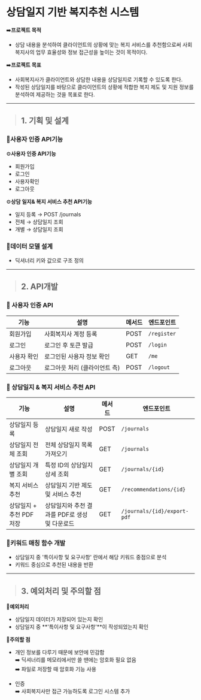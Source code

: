 # 상담일지 기반 복지추천 시스템

➡️**프로젝트 목적**
- 상담 내용을 분석하여 클라이언트의 상황에 맞는 복지 서비스를 추천함으로써 사회복지사의 업무 효율성와 정보 접근성을 높이는 것이 목적이다. 

➡️**프로젝트 목표**
- 사회복지사가 클라이언트와 상담한 내용을 상담일지로 기록할 수 있도록 한다.
- 작성된 상담일지를 바탕으로 클라이언트의 상황에 적합한 복지 제도 및 지원 정보를 분석하여 제공하는 것을 목표로 한다.


---

> ## **1. 기획 및 설계**  

### 📍사용자 인증 API기능  


⚙️**사용자 인증 API기능**  
- 회원가입  
- 로그인  
- 사용자확인  
- 로그아웃

⚙️**상담 일지& 복지 서비스 추천 API기능**  
- 일지 등록 → POST /journals  
- 전체 → 상담일지 조회  
- 개별 → 상담일지 조회
  

### 📍데이터 모델 설계  
- 딕셔너리 키와 값으로 구조 정의

---

> ## **2. API개발**

### 📍 사용자 인증 API

| 기능       | 설명                             | 메서드 | 엔드포인트            |
|------------|----------------------------------|--------|------------------------|
| 회원가입   | 사회복지사 계정 등록             | POST   | `/register`            |
| 로그인     | 로그인 후 토큰 발급              | POST   | `/login`               |
| 사용자 확인| 로그인된 사용자 정보 확인         | GET    | `/me`                  |
| 로그아웃   | 로그아웃 처리 (클라이언트 측)     | POST   | `/logout`              |



### 📍 상담일지 & 복지 서비스 추천 API

| 기능                        | 설명                                           | 메서드 | 엔드포인트                      |
|-----------------------------|------------------------------------------------|--------|----------------------------------|
| 상담일지 등록              | 상담일지 새로 작성                            | POST   | `/journals`                     |
| 상담일지 전체 조회         | 전체 상담일지 목록 가져오기                   | GET    | `/journals`                     |
| 상담일지 개별 조회         | 특정 ID의 상담일지 상세 조회                  | GET    | `/journals/{id}`                |
| 복지 서비스 추천           | 상담일지 기반 제도 및 서비스 추천            | GET    | `/recommendations/{id}`         |
| 상담일지 + 추천 PDF 저장   | 상담일지와 추천 결과를 PDF로 생성 및 다운로드 | GET    | `/journals/{id}/export-pdf`     |



### 📍키워드 매칭 함수 개발

- 상담일지 중 '특이사항 및 요구사항' 란에서 해당 키워드 중점으로 분석
- 키워드 중심으로 추천된 내용을 반환

---
  
> ## **3. 예외처리 및 주의할 점**

📍**예외처리**  
- 상담일지 데이터가 저장되어 있는지 확인  
- 상담일지 중 **'특이사항 및 요구사항'**이 작성되었는지 확인  

📍**주의할 점**  
- 개인 정보를 다루기 때문에 보안에 민감함  
➡️ 딕셔너리를 메모리에서만 쓸 땐에는 암호화 필요 없음  
➡️ 파일로 저장할 때 암호화 기능 사용  

- 인증  
➡️ 사회복지사만 접근 가능하도록 로그인 시스템 추가    
  
